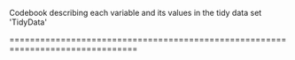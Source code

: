 Codebook describing each variable and its values in the tidy data set 'TidyData'

===============================================================================

